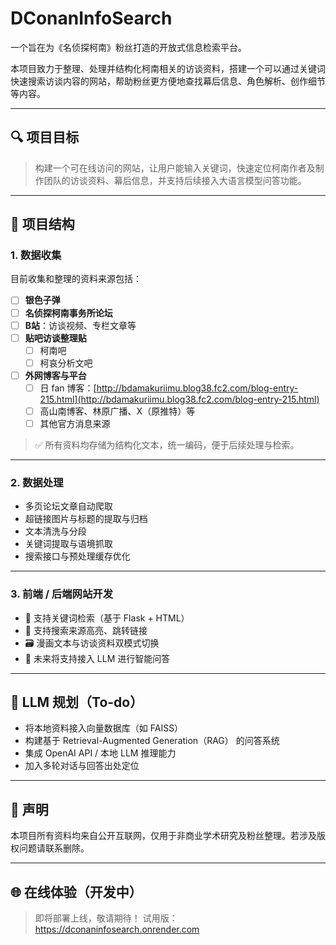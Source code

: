 # DConanInfoSearch

一个旨在为《名侦探柯南》粉丝打造的开放式信息检索平台。

本项目致力于整理、处理并结构化柯南相关的访谈资料，搭建一个可以通过关键词快速搜索访谈内容的网站，帮助粉丝更方便地查找幕后信息、角色解析、创作细节等内容。

---

## 🔍 项目目标

> 构建一个可在线访问的网站，让用户能输入关键词，快速定位柯南作者及制作团队的访谈资料、幕后信息，并支持后续接入大语言模型问答功能。

---

## 📁 项目结构

### 1. 数据收集

目前收集和整理的资料来源包括：

- [ ] **银色子弹**
- [ ] **名侦探柯南事务所论坛**
- [ ] **B站**：访谈视频、专栏文章等
- [ ] **贴吧访谈整理贴**  
  - [ ] 柯南吧  
  - [ ] 柯哀分析文吧
- [ ] **外网博客与平台**  
  - [ ] 日 fan 博客：[http://bdamakuriimu.blog38.fc2.com/blog-entry-215.html](http://bdamakuriimu.blog38.fc2.com/blog-entry-215.html)  
  - [ ] 高山南博客、林原广播、X（原推特）等  
  - [ ] 其他官方消息来源

> ✅ 所有资料均存储为结构化文本，统一编码，便于后续处理与检索。

---

### 2. 数据处理

- 多页论坛文章自动爬取
- 超链接图片与标题的提取与归档
- 文本清洗与分段
- 关键词提取与语境抓取
- 搜索接口与预处理缓存优化

---

### 3. 前端 / 后端网站开发

- 🔎 支持关键词检索（基于 Flask + HTML）
- 🧩 支持搜索来源高亮、跳转链接
- 🗃️ 漫画文本与访谈资料双模式切换
- 🧠 未来将支持接入 LLM 进行智能问答

---

## 🧠 LLM 规划（To-do）

- 将本地资料接入向量数据库（如 FAISS）
- 构建基于 Retrieval-Augmented Generation（RAG） 的问答系统
- 集成 OpenAI API / 本地 LLM 推理能力
- 加入多轮对话与回答出处定位

---

## 📌 声明

本项目所有资料均来自公开互联网，仅用于非商业学术研究及粉丝整理。若涉及版权问题请联系删除。

---

## 🌐 在线体验（开发中）

> 即将部署上线，敬请期待！
> 试用版：https://dconaninfosearch.onrender.com
